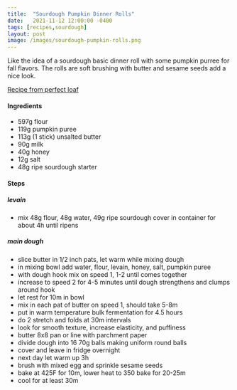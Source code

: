 ```yaml
---
title:  "Sourdough Pumpkin Dinner Rolls"
date:   2021-11-12 12:00:00 -0400
tags: [recipes,sourdough]
layout: post
image: /images/sourdough-pumpkin-rolls.png
---
```


Like the idea of a sourdough basic dinner roll with some pumpkin purree for fall flavors.  The rolls are soft brushing with butter and sesame seeds add a nice look.

[Recipe from perfect loaf](https://www.theperfectloaf.com/sourdough-pumpkin-dinner-rolls/)

#### Ingredients
- 597g flour
- 119g pumpkin puree
- 113g (1 stick) unsalted butter
- 90g milk
- 40g honey
- 12g salt
- 48g ripe sourdough starter

#### Steps
##### levain
- mix 48g flour, 48g water, 49g ripe sourdough cover in container for about 4h until ripens
##### main dough
- slice butter in 1/2 inch pats, let warm while mixing dough
- in mixing bowl add water, flour, levain, honey, salt, pumpkin puree
- with dough hook mix on speed 1, 1-2 until comes together
- increase to speed 2 for 4-5 minutes until dough strengthens and clumps around hook
- let rest for 10m in bowl
- mix in each pat of butter on speed 1, should take 5-8m
- put in warm temperature bulk fermentation for 4.5 hours
- do 2 stretch and folds at 30m intervals
- look for smooth texture, increase elasticity, and puffiness
- butter 8x8 pan or line with parchment paper
- divide dough into 16 70g balls making uniform round balls
- cover and leave in fridge overnight
- next day let warm up 3h
- brush with mixed egg and sprinkle sesame seeds
- bake at 425F for 10m, lower heat to 350 bake for 20-25m
- cool for at least 30m